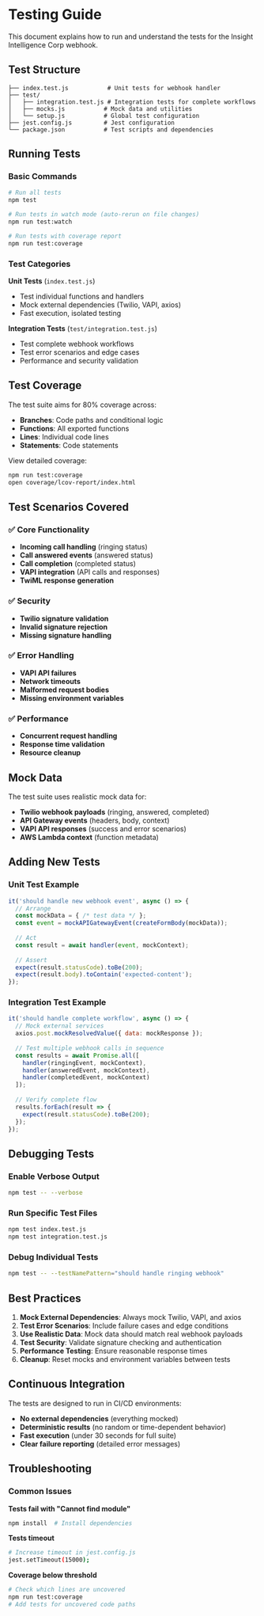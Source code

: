 # Testing Guide

This document explains how to run and understand the tests for the Insight Intelligence Corp webhook.

## Test Structure

```
├── index.test.js           # Unit tests for webhook handler
├── test/
│   ├── integration.test.js # Integration tests for complete workflows
│   ├── mocks.js           # Mock data and utilities
│   └── setup.js           # Global test configuration
├── jest.config.js         # Jest configuration
└── package.json           # Test scripts and dependencies
```

## Running Tests

### Basic Commands

```bash
# Run all tests
npm test

# Run tests in watch mode (auto-rerun on file changes)
npm run test:watch

# Run tests with coverage report
npm run test:coverage
```

### Test Categories

**Unit Tests** (`index.test.js`)
- Test individual functions and handlers
- Mock external dependencies (Twilio, VAPI, axios)
- Fast execution, isolated testing

**Integration Tests** (`test/integration.test.js`)
- Test complete webhook workflows
- Test error scenarios and edge cases
- Performance and security validation

## Test Coverage

The test suite aims for 80% coverage across:
- **Branches**: Code paths and conditional logic
- **Functions**: All exported functions
- **Lines**: Individual code lines
- **Statements**: Code statements

View detailed coverage:
```bash
npm run test:coverage
open coverage/lcov-report/index.html
```

## Test Scenarios Covered

### ✅ Core Functionality
- **Incoming call handling** (ringing status)
- **Call answered events** (answered status)
- **Call completion** (completed status)
- **VAPI integration** (API calls and responses)
- **TwiML response generation**

### ✅ Security
- **Twilio signature validation**
- **Invalid signature rejection**
- **Missing signature handling**

### ✅ Error Handling
- **VAPI API failures**
- **Network timeouts**
- **Malformed request bodies**
- **Missing environment variables**

### ✅ Performance
- **Concurrent request handling**
- **Response time validation**
- **Resource cleanup**

## Mock Data

The test suite uses realistic mock data for:

- **Twilio webhook payloads** (ringing, answered, completed)
- **API Gateway events** (headers, body, context)
- **VAPI API responses** (success and error scenarios)
- **AWS Lambda context** (function metadata)

## Adding New Tests

### Unit Test Example
```javascript
it('should handle new webhook event', async () => {
  // Arrange
  const mockData = { /* test data */ };
  const event = mockAPIGatewayEvent(createFormBody(mockData));
  
  // Act
  const result = await handler(event, mockContext);
  
  // Assert
  expect(result.statusCode).toBe(200);
  expect(result.body).toContain('expected-content');
});
```

### Integration Test Example
```javascript
it('should handle complete workflow', async () => {
  // Mock external services
  axios.post.mockResolvedValue({ data: mockResponse });
  
  // Test multiple webhook calls in sequence
  const results = await Promise.all([
    handler(ringingEvent, mockContext),
    handler(answeredEvent, mockContext),
    handler(completedEvent, mockContext)
  ]);
  
  // Verify complete flow
  results.forEach(result => {
    expect(result.statusCode).toBe(200);
  });
});
```

## Debugging Tests

### Enable Verbose Output
```bash
npm test -- --verbose
```

### Run Specific Test Files
```bash
npm test index.test.js
npm test integration.test.js
```

### Debug Individual Tests
```bash
npm test -- --testNamePattern="should handle ringing webhook"
```

## Best Practices

1. **Mock External Dependencies**: Always mock Twilio, VAPI, and axios
2. **Test Error Scenarios**: Include failure cases and edge conditions
3. **Use Realistic Data**: Mock data should match real webhook payloads
4. **Test Security**: Validate signature checking and authentication
5. **Performance Testing**: Ensure reasonable response times
6. **Cleanup**: Reset mocks and environment variables between tests

## Continuous Integration

The tests are designed to run in CI/CD environments:

- **No external dependencies** (everything mocked)
- **Deterministic results** (no random or time-dependent behavior)
- **Fast execution** (under 30 seconds for full suite)
- **Clear failure reporting** (detailed error messages)

## Troubleshooting

### Common Issues

**Tests fail with "Cannot find module"**
```bash
npm install  # Install dependencies
```

**Tests timeout**
```bash
# Increase timeout in jest.config.js
jest.setTimeout(15000);
```

**Coverage below threshold**
```bash
# Check which lines are uncovered
npm run test:coverage
# Add tests for uncovered code paths
```